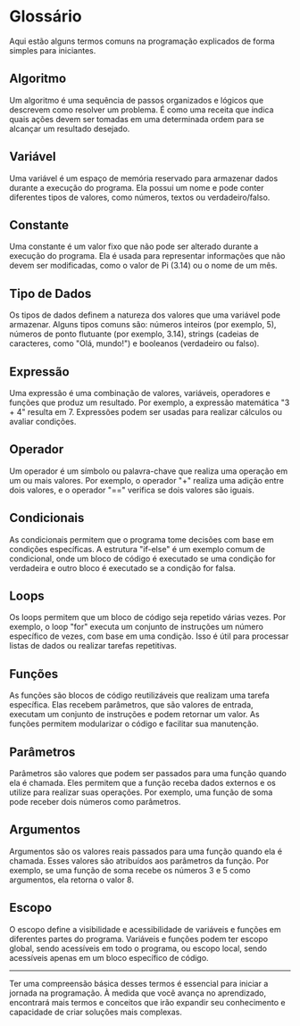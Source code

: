 # Glossário
Aqui estão alguns termos comuns na programação explicados de forma simples para iniciantes.

## Algoritmo
Um algoritmo é uma sequência de passos organizados e lógicos que descrevem como resolver um problema. É como uma receita que indica quais ações devem ser tomadas em uma determinada ordem para se alcançar um resultado desejado.

## Variável
Uma variável é um espaço de memória reservado para armazenar dados durante a execução do programa. Ela possui um nome e pode conter diferentes tipos de valores, como números, textos ou verdadeiro/falso.

## Constante
Uma constante é um valor fixo que não pode ser alterado durante a execução do programa. Ela é usada para representar informações que não devem ser modificadas, como o valor de Pi (3.14) ou o nome de um mês.

## Tipo de Dados
Os tipos de dados definem a natureza dos valores que uma variável pode armazenar. Alguns tipos comuns são: números inteiros (por exemplo, 5), números de ponto flutuante (por exemplo, 3.14), strings (cadeias de caracteres, como "Olá, mundo!") e booleanos (verdadeiro ou falso).

## Expressão
Uma expressão é uma combinação de valores, variáveis, operadores e funções que produz um resultado. Por exemplo, a expressão matemática "3 + 4" resulta em 7. Expressões podem ser usadas para realizar cálculos ou avaliar condições.

## Operador
Um operador é um símbolo ou palavra-chave que realiza uma operação em um ou mais valores. Por exemplo, o operador "+" realiza uma adição entre dois valores, e o operador "==" verifica se dois valores são iguais.

## Condicionais
As condicionais permitem que o programa tome decisões com base em condições específicas. A estrutura "if-else" é um exemplo comum de condicional, onde um bloco de código é executado se uma condição for verdadeira e outro bloco é executado se a condição for falsa.

## Loops
Os loops permitem que um bloco de código seja repetido várias vezes. Por exemplo, o loop "for" executa um conjunto de instruções um número específico de vezes, com base em uma condição. Isso é útil para processar listas de dados ou realizar tarefas repetitivas.

## Funções
As funções são blocos de código reutilizáveis que realizam uma tarefa específica. Elas recebem parâmetros, que são valores de entrada, executam um conjunto de instruções e podem retornar um valor. As funções permitem modularizar o código e facilitar sua manutenção.

## Parâmetros
Parâmetros são valores que podem ser passados para uma função quando ela é chamada. Eles permitem que a função receba dados externos e os utilize para realizar suas operações. Por exemplo, uma função de soma pode receber dois números como parâmetros.

## Argumentos
Argumentos são os valores reais passados para uma função quando ela é chamada. Esses valores são atribuídos aos parâmetros da função. Por exemplo, se uma função de soma recebe os números 3 e 5 como argumentos, ela retorna o valor 8.

## Escopo
O escopo define a visibilidade e acessibilidade de variáveis e funções em diferentes partes do programa. Variáveis e funções podem ter escopo global, sendo acessíveis em todo o programa, ou escopo local, sendo acessíveis apenas em um bloco específico de código.

---
Ter uma compreensão básica desses termos é essencial para iniciar a jornada na programação. À medida que você avança no aprendizado, encontrará mais termos e conceitos que irão expandir seu conhecimento e capacidade de criar soluções mais complexas.

